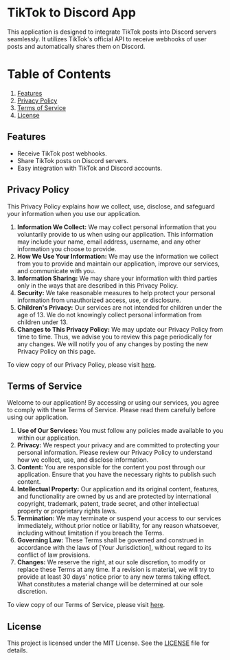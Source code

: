 # TikTok to Discord App

This application is designed to integrate TikTok posts into Discord servers seamlessly. It utilizes TikTok's official API to receive webhooks of user posts and automatically shares them on Discord.

# Table of Contents

1. [Features](#features)
2. [Privacy Policy](#privacy-policy)
3. [Terms of Service](#terms-of-service)
4. [License](#license)

## Features

- Receive TikTok post webhooks.
- Share TikTok posts on Discord servers.
- Easy integration with TikTok and Discord accounts.

## Privacy Policy

This Privacy Policy explains how we collect, use, disclose, and safeguard your information when you use our application.

1. **Information We Collect:** We may collect personal information that you voluntarily provide to us when using our application. This information may include your name, email address, username, and any other information you choose to provide.
2. **How We Use Your Information:** We may use the information we collect from you to provide and maintain our application, improve our services, and communicate with you.
3. **Information Sharing:** We may share your information with third parties only in the ways that are described in this Privacy Policy.
4. **Security:** We take reasonable measures to help protect your personal information from unauthorized access, use, or disclosure.
5. **Children's Privacy:** Our services are not intended for children under the age of 13. We do not knowingly collect personal information from children under 13.
6. **Changes to This Privacy Policy:** We may update our Privacy Policy from time to time. Thus, we advise you to review this page periodically for any changes. We will notify you of any changes by posting the new Privacy Policy on this page.

To view copy of our Privacy Policy, please visit [here](https://sebastiabaro.github.io/TikTokAPI/privacy.html).

## Terms of Service

Welcome to our application! By accessing or using our services, you agree to comply with these Terms of Service. Please read them carefully before using our application.

1. **Use of Our Services:** You must follow any policies made available to you within our application.
2. **Privacy:** We respect your privacy and are committed to protecting your personal information. Please review our Privacy Policy to understand how we collect, use, and disclose information.
3. **Content:** You are responsible for the content you post through our application. Ensure that you have the necessary rights to publish such content.
4. **Intellectual Property:** Our application and its original content, features, and functionality are owned by us and are protected by international copyright, trademark, patent, trade secret, and other intellectual property or proprietary rights laws.
5. **Termination:** We may terminate or suspend your access to our services immediately, without prior notice or liability, for any reason whatsoever, including without limitation if you breach the Terms.
6. **Governing Law:** These Terms shall be governed and construed in accordance with the laws of [Your Jurisdiction], without regard to its conflict of law provisions.
7. **Changes:** We reserve the right, at our sole discretion, to modify or replace these Terms at any time. If a revision is material, we will try to provide at least 30 days' notice prior to any new terms taking effect. What constitutes a material change will be determined at our sole discretion.


To view copy of our Terms of Service, please visit [here](https://sebastiabaro.github.io/TikTokAPI/terms.html).


## License

This project is licensed under the MIT License. See the [LICENSE](LICENSE) file for details.
